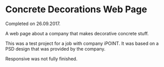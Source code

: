 # Concrete Decorations Web Page

Completed on 26.09.2017.

A web page about a company that makes decorative concrete stuff.

This was a test project for a job with company iPOINT. It was based on a PSD design that was provided by the company.

Responsive was not fully finished.
